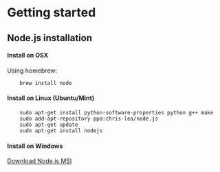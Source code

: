 Getting started
===============

Node.js installation
--------------------

#### Install on OSX

Using homebrew:

		brew install node

#### Install on Linux (Ubuntu/Mint)

		sudo apt-get install python-software-properties python g++ make
		sudo add-apt-repository ppa:chris-lea/node.js
		sudo apt-get update
		sudo apt-get install nodejs

#### Install on Windows

[Download Node.js MSI](http://nodejs.org/download/)